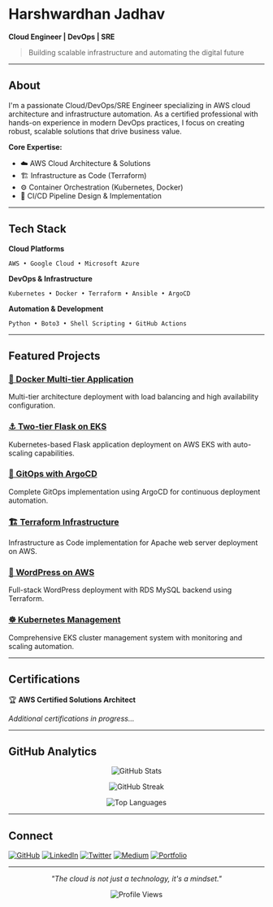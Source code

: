 # Harshwardhan Jadhav

**Cloud Engineer | DevOps | SRE**

> Building scalable infrastructure and automating the digital future

---

## About

I'm a passionate Cloud/DevOps/SRE Engineer specializing in AWS cloud architecture and infrastructure automation. As a certified professional with hands-on experience in modern DevOps practices, I focus on creating robust, scalable solutions that drive business value.

**Core Expertise:**
- ☁️ AWS Cloud Architecture & Solutions
- 🏗️ Infrastructure as Code (Terraform)
- ⚙️ Container Orchestration (Kubernetes, Docker)
- 🔄 CI/CD Pipeline Design & Implementation

---

## Tech Stack

**Cloud Platforms**
```
AWS • Google Cloud • Microsoft Azure
```

**DevOps & Infrastructure**
```
Kubernetes • Docker • Terraform • Ansible • ArgoCD
```

**Automation & Development**
```
Python • Boto3 • Shell Scripting • GitHub Actions
```

---

## Featured Projects

### [🐳 Docker Multi-tier Application](https://github.com/Harshwardhanjadhav0/Docker-Multi-tier-App-Project)
Multi-tier architecture deployment with load balancing and high availability configuration.

### [⚓ Two-tier Flask on EKS](https://github.com/Harshwardhanjadhav0/two-tier-flask-eks)
Kubernetes-based Flask application deployment on AWS EKS with auto-scaling capabilities.

### [🔄 GitOps with ArgoCD](https://github.com/Harshwardhanjadhav0/GitOps-argocd-automation-eks-)
Complete GitOps implementation using ArgoCD for continuous deployment automation.

### [🏗️ Terraform Infrastructure](https://github.com/Harshwardhanjadhav0/Terraform-apache-webserver-deployment-)
Infrastructure as Code implementation for Apache web server deployment on AWS.

### [📝 WordPress on AWS](https://github.com/Harshwardhanjadhav0/Terraform-and-AWS-Project---Wordpress-Mysql)
Full-stack WordPress deployment with RDS MySQL backend using Terraform.

### [☸️ Kubernetes Management](https://github.com/Harshwardhanjadhav0/Kubernetes-Management-System-on-AWS-EKS)
Comprehensive EKS cluster management system with monitoring and scaling automation.

---

## Certifications

🏆 **AWS Certified Solutions Architect**

*Additional certifications in progress...*

---

## GitHub Analytics

<div align="center">

![GitHub Stats](https://github-readme-stats.vercel.app/api?username=Harshwardhanjadhav0&show_icons=true&theme=minimal&hide_border=true&bg_color=ffffff&title_color=2f3337&icon_color=2f3337&text_color=2f3337)

![GitHub Streak](https://github-readme-streak-stats.herokuapp.com/?user=Harshwardhanjadhav0&theme=minimal&hide_border=true&background=ffffff&stroke=2f3337&ring=2f3337&fire=2f3337&currStreakLabel=2f3337)

![Top Languages](https://github-readme-stats.vercel.app/api/top-langs/?username=Harshwardhanjadhav0&layout=compact&theme=minimal&hide_border=true&bg_color=ffffff&title_color=2f3337&text_color=2f3337)

</div>

---

## Connect

[![GitHub](https://img.shields.io/badge/GitHub-2f3337?style=flat-square&logo=github&logoColor=white)](https://github.com/Harshwardhanjadhav0)
[![LinkedIn](https://img.shields.io/badge/LinkedIn-0077B5?style=flat-square&logo=linkedin&logoColor=white)](https://www.linkedin.com/in/jadhavharshwardhan)
[![Twitter](https://img.shields.io/badge/Twitter-1DA1F2?style=flat-square&logo=twitter&logoColor=white)](https://x.com/jadhavharshh)
[![Medium](https://img.shields.io/badge/Medium-12100E?style=flat-square&logo=medium&logoColor=white)](https://medium.com/@harshwardhanjadhav)
[![Portfolio](https://img.shields.io/badge/Portfolio-2f3337?style=flat-square&logo=safari&logoColor=white)](https://harshwardhanjadhav0.github.io/My-Portfolio-Website/)

---

<div align="center">
  <i>"The cloud is not just a technology, it's a mindset."</i>
</div>

<div align="center">

![Profile Views](https://komarev.com/ghpvc/?username=Harshwardhanjadhav0&style=flat-square&color=2f3337&label=Profile+Views)

</div>